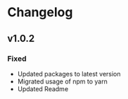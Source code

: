 # Changelog

## v1.0.2
### Fixed
- Updated packages to latest version
- Migrated usage of npm to yarn
- Updated Readme